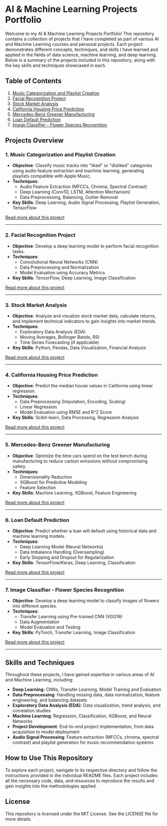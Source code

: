 # AI & Machine Learning Projects Portfolio

Welcome to my AI & Machine Learning Projects Portfolio! This repository contains a collection of projects that I have completed as part of various AI and Machine Learning courses and personal projects. Each project demonstrates different concepts, techniques, and skills I have learned and applied in the fields of data science, machine learning, and deep learning. Below is a summary of the projects included in this repository, along with the key skills and techniques showcased in each.

## Table of Contents

1. [Music Categorization and Playlist Creation](#1-music-categorization-and-playlist-creation)
2. [Facial Recognition Project](#2-facial-recognition-project)
3. [Stock Market Analysis](#3-stock-market-analysis)
4. [California Housing Price Prediction](#4-california-housing-price-prediction)
5. [Mercedes-Benz Greener Manufacturing](#5-mercedes-benz-greener-manufacturing)
6. [Loan Default Prediction](#6-loan-default-prediction)
7. [Image Classifier - Flower Species Recognition](#7-image-classifier---flower-species-recognition)

## Projects Overview

### 1. Music Categorization and Playlist Creation

- **Objective**: Classify music tracks into "liked" or "disliked" categories using audio feature extraction and machine learning, generating playlists compatible with Apple Music.
- **Techniques**:
  - Audio Feature Extraction (MFCCs, Chroma, Spectral Contrast)
  - Deep Learning (Conv1D, LSTM, Attention Mechanism)
  - Data Preprocessing, Balancing, Outlier Removal
- **Key Skills**: Deep Learning, Audio Signal Processing, Playlist Generation, TensorFlow

[Read more about this project](Music-Sorting-with-ML/Readme.md)

---

### 2. Facial Recognition Project

- **Objective**: Develop a deep learning model to perform facial recognition tasks.
- **Techniques**:
  - Convolutional Neural Networks (CNN)
  - Data Preprocessing and Normalization
  - Model Evaluation using Accuracy Metrics
- **Key Skills**: TensorFlow, Deep Learning, Image Classification

[Read more about this project](Facial-Recognition/Readme.md)

---

### 3. Stock Market Analysis

- **Objective**: Analyze and visualize stock market data, calculate returns, and implement technical indicators to gain insights into market trends.
- **Techniques**:
  - Exploratory Data Analysis (EDA)
  - Moving Averages, Bollinger Bands, RSI
  - Time Series Forecasting (if applicable)
- **Key Skills**: Python, Pandas, Data Visualization, Financial Analysis

[Read more about this project](Stock-Market-Analysis/Readme.md)

---

### 4. California Housing Price Prediction

- **Objective**: Predict the median house values in California using linear regression.
- **Techniques**:
  - Data Preprocessing (Imputation, Encoding, Scaling)
  - Linear Regression
  - Model Evaluation using RMSE and R^2 Score
- **Key Skills**: Scikit-learn, Data Processing, Regression Analysis

[Read more about this project](California-Housing-Prediction/Readme.md)

---

### 5. Mercedes-Benz Greener Manufacturing

- **Objective**: Optimize the time cars spend on the test bench during manufacturing to reduce carbon emissions without compromising safety.
- **Techniques**:
  - Dimensionality Reduction
  - XGBoost for Predictive Modeling
  - Feature Selection
- **Key Skills**: Machine Learning, XGBoost, Feature Engineering

[Read more about this project](Mercedes-Benz-Greener-Manufacturing/Readme.md)

---

### 6. Loan Default Prediction

- **Objective**: Predict whether a loan will default using historical data and machine learning models.
- **Techniques**:
  - Deep Learning Model (Neural Networks)
  - Data Imbalance Handling (Oversampling)
  - Early Stopping and Dropout for Regularization
- **Key Skills**: TensorFlow/Keras, Deep Learning, Classification

[Read more about this project](Loan-Default-Prediction/Readme.md)

---

### 7. Image Classifier - Flower Species Recognition

- **Objective**: Develop a deep learning model to classify images of flowers into different species.
- **Techniques**:
  - Transfer Learning using Pre-trained CNN (VGG16)
  - Data Augmentation
  - Model Evaluation and Testing
- **Key Skills**: PyTorch, Transfer Learning, Image Classification

[Read more about this project](Image-Classifier-Flower/Readme.md)

---

## Skills and Techniques

Throughout these projects, I have gained expertise in various areas of AI and Machine Learning, including:

- **Deep Learning**: CNNs, Transfer Learning, Model Training and Evaluation
- **Data Preprocessing**: Handling missing data, data normalization, feature engineering, and balancing datasets
- **Exploratory Data Analysis (EDA)**: Data visualization, trend analysis, and correlation studies
- **Machine Learning**: Regression, Classification, XGBoost, and Neural Networks
- **Project Development**: End-to-end project implementation, from data acquisition to model deployment
- **Audio Signal Processing**: Feature extraction (MFCCs, chroma, spectral contrast) and playlist generation for music recommendation systems

## How to Use This Repository

To explore each project, navigate to its respective directory and follow the instructions provided in the individual README files. Each project includes all the necessary code, data, and resources to reproduce the results and gain insights into the methodologies applied.

## License

This repository is licensed under the MIT License. See the LICENSE file for more details.
